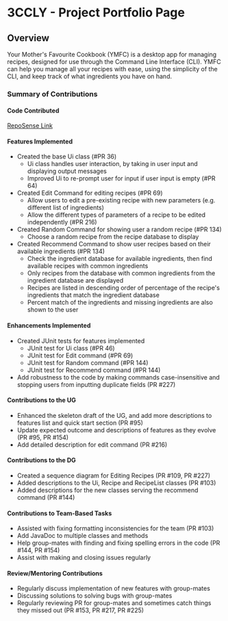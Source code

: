 
# 3CCLY - Project Portfolio Page

## Overview
Your Mother's Favourite Cookbook (YMFC) is a desktop app for managing recipes, designed for use through the
Command Line Interface (CLI). YMFC can help you manage all your recipes with ease, using the simplicity of the CLI, and
keep track of what ingredients you have on hand.


### Summary of Contributions

#### Code Contributed
[RepoSense Link](https://nus-cs2113-ay2425s1.github.io/tp-dashboard/?search=3ccly&breakdown=true)

#### Features Implemented
- Created the base Ui class (#PR 36)
  - Ui class handles user interaction, by taking in user input and displaying output messages
  - Improved Ui to re-prompt user for input if user input is empty (#PR 64)
- Created Edit Command for editing recipes (#PR 69)
  - Allow users to edit a pre-existing recipe with new parameters (e.g. different list of ingredients)
  - Allow the different types of parameters of a recipe to be edited independently (#PR 216)
- Created Random Command for showing user a random recipe (#PR 134)
  - Choose a random recipe from the recipe database to display
- Created Recommend Command to show user recipes based on their available ingredients (#PR 134)
  - Check the ingredient database for available ingredients, then find available recipes with common ingredients
  - Only recipes from the database with common ingredients from the ingredient database are displayed
  - Recipes are listed in descending order of percentage of the recipe's ingredients that match the ingredient database
  - Percent match of the ingredients and missing ingredients are also shown to the user


#### Enhancements Implemented
- Created JUnit tests for features implemented
  - JUnit test for Ui class (#PR 46)
  - JUnit test for Edit command (#PR 69)
  - JUnit test for Random command (#PR 144)
  - JUnit test for Recommend command (#PR 144)
- Add robustness to the code by making commands case-insensitive 
and stopping users from inputting duplicate fields (PR #227)


#### Contributions to the UG
- Enhanced the skeleton draft of the UG, and add more descriptions to features list and quick start section (PR #95)
- Update expected outcome and descriptions of features as they evolve (PR #95, PR #154)
- Add detailed description for edit command (PR #216)


#### Contributions to the DG
- Created a sequence diagram for Editing Recipes (PR #109, PR #227)
- Added descriptions to the Ui, Recipe and RecipeList classes (PR #103)
- Added descriptions for the new classes serving the recommend command (PR #144)


#### Contributions to Team-Based Tasks
- Assisted with fixing formatting inconsistencies for the team (PR #103)
- Add JavaDoc to multiple classes and methods
- Help group-mates with finding and fixing spelling errors in the code (PR #144, PR #154)
- Assist with making and closing issues regularly


#### Review/Mentoring Contributions
- Regularly discuss implementation of new features with group-mates
- Discussing solutions to solving bugs with group-mates
- Regularly reviewing PR for group-mates and sometimes catch things they missed out (PR #153, PR #217, PR #225)